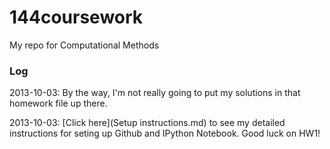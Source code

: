 # 144coursework

My repo for Computational Methods

### Log

2013-10-03: By the way, I'm not really going to put my solutions in that homework file up there. 

2013-10-03: [Click here](Setup instructions.md) to see my detailed instructions for seting up Github and IPython Notebook. Good luck on HW1!